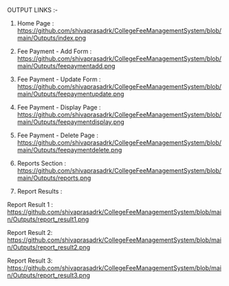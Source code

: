 OUTPUT LINKS :-
                                                                                                                                                                                                                
1. Home Page :  https://github.com/shivaprasadrk/CollegeFeeManagementSystem/blob/main/Outputs/index.png
                                                                                                                                           
2. Fee Payment - Add Form :  https://github.com/shivaprasadrk/CollegeFeeManagementSystem/blob/main/Outputs/feepaymentadd.png
                                                                                                                                                                                                                       
3. Fee Payment - Update Form :  https://github.com/shivaprasadrk/CollegeFeeManagementSystem/blob/main/Outputs/feepaymentupdate.png
                                                                                                                                                                                                                      
4. Fee Payment - Display Page  :  https://github.com/shivaprasadrk/CollegeFeeManagementSystem/blob/main/Outputs/feepaymentdisplay.png
                                                                                                                                                                                                                       
5. Fee Payment - Delete Page  :  https://github.com/shivaprasadrk/CollegeFeeManagementSystem/blob/main/Outputs/feepaymentdelete.png
                                                                                                                                                                                                         
6. Reports Section :  https://github.com/shivaprasadrk/CollegeFeeManagementSystem/blob/main/Outputs/reports.png
                                                                                                                                                                                                           
7. Report Results :
                                                                                                                                                                          
Report Result 1 :  https://github.com/shivaprasadrk/CollegeFeeManagementSystem/blob/main/Outputs/report_result1.png
                                                                                                                                                                                                        
Report Result 2:   https://github.com/shivaprasadrk/CollegeFeeManagementSystem/blob/main/Outputs/report_result2.png
                                                                                                                                                                     
Report Result 3:   https://github.com/shivaprasadrk/CollegeFeeManagementSystem/blob/main/Outputs/report_result3.png
